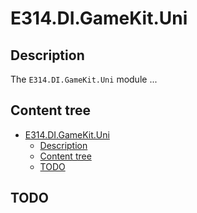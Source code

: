 # E314.DI.GameKit.Uni

## Description

The `E314.DI.GameKit.Uni` module ...

## Content tree

- [E314.DI.GameKit.Uni](#e314digamekituni)
  - [Description](#description)
  - [Content tree](#content-tree)
  - [TODO](#todo)

## TODO

``` csharp

```
